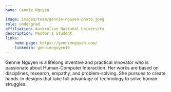 ```yaml
---
name: Gennie Nguyen

image: images/team/gennie-nguyen-photo.jpeg
role: undergrad
affiliation: Australian National University
description: Master's Student
links:
    home-page: https://gennienguyen.com/
    linkedin: gennienguyen10
---
```


Gennie Nguyen is a lifelong inventive and practical innovator who is passionate about Human-Computer Interaction. Her works are based on disciplines, research, empathy, and problem-solving. She pursues to create hands-in designs that take full advantage of technology to solve human struggles.
